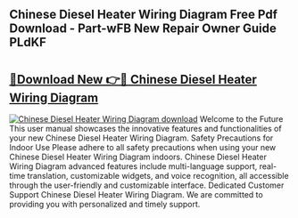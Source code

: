 ## Chinese Diesel Heater Wiring Diagram Free Pdf Download - Part-wFB New Repair Owner Guide PLdKF

# <h2><a href="http://dfit2r.blite.top/?on=Chinese+Diesel+Heater+Wiring+Diagram">🔗Download New 👉🔴 Chinese Diesel Heater Wiring Diagram</a></h2>

[![Chinese Diesel Heater Wiring Diagram download](https://i.imgur.com/lujVjoI.png)](http://dfit2r.blite.top/?on=Chinese+Diesel+Heater+Wiring+Diagram)
Welcome to the Future This user manual showcases the innovative features and functionalities of your new Chinese Diesel Heater Wiring Diagram. Safety Precautions for Indoor Use Please adhere to all safety precautions when using your new Chinese Diesel Heater Wiring Diagram indoors. Chinese Diesel Heater Wiring Diagram advanced features include multi-language support, real-time translation, customizable widgets, and voice recognition, all accessible through the user-friendly and customizable interface. Dedicated Customer Support Chinese Diesel Heater Wiring Diagram. We are committed to providing you with personalized and timely support.
